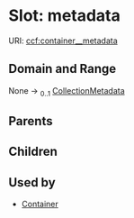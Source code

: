 
# Slot: metadata




URI: [ccf:container__metadata](http://purl.org/ccf/container__metadata)


## Domain and Range

None &#8594;  <sub>0..1</sub> [CollectionMetadata](CollectionMetadata.md)

## Parents


## Children


## Used by

 * [Container](Container.md)
